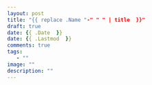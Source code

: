 ```yaml
---
layout: post
title: "{{ replace .Name "-" " " | title  }}"
draft: true
date: {{ .Date  }}
date: {{ .Lastmod  }}
comments: true
tags: 
   - ""
image: ""
description: ""
---
```















